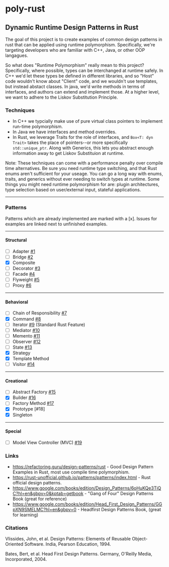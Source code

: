 # poly-rust

## Dynamic Runtime Design Patterns in Rust

The goal of this project is to create examples of common design patterns in rust that can be applied using runtime polymorphism. Specifically, we're targeting developers who are familiar with C++, Java, or other OOP langagues.

So what does "Runtime Polymorphism" really mean to this project? Specifically, where possible, types can be interchanged at runtime safely.
In C++ we'd let these types be defined in different libraries, and so "Host" code wouldn't know about "Client" code, and we wouldn't use templates, but instead abstact classes. In java, we'd write methods in terms of interfaces, and authors can extend and implement those. At a higher level, we want to adhere to the Liskov Substitution Principle.

### Techniques

* In C++ we typcially make use of pure virtual class pointers to implement run-time polymorphism.
* In Java we have interfaces and method overrides.
* In Rust, we leverage Traits for the role of interfaces, and `Box<T: dyn Trait>` takes the place of pointers--or more specifically `std::unique_ptr`. Along with Generics, this lets you abstract enough information away to get Liskov Substituion at runtime.

Note: These techniques can come with a performance penalty over compile time alternatives. Be sure you need runtime type switching, and that Rust enums aren't sufficient for your useage. You can go a long way with enums, traits, and generics without ever needing to switch types at runtime. Some things you might need runtime polymorphism for are: plugin architectures, type selection based on user/external input, stateful applications.

---

### Patterns

Patterns which are already implemented are marked with a [x]. Issues for examples are linked next to unfinished examples.

---

#### Structural

* [ ] Adapter [#1](https://github.com/jhughes-dev/poly-rust/issues/1)
* [ ] Bridge [#2](https://github.com/jhughes-dev/poly-rust/issues/2)
* [x] Composite
* [ ] Decorator [#3](https://github.com/jhughes-dev/poly-rust/issues/3)
* [ ] Facade [#4](https://github.com/jhughes-dev/poly-rust/issues/4)
* [ ] Flyweight [#5](https://github.com/jhughes-dev/poly-rust/issues/5)
* [ ] Proxy [#6](https://github.com/jhughes-dev/poly-rust/issues/6)

---

#### Behavioral

* [ ] Chain of Responsibility [#7](https://github.com/jhughes-dev/poly-rust/issues/7)
* [x] Command [#8](https://github.com/jhughes-dev/poly-rust/issues/8)
* [ ] Iterator [#9](https://github.com/jhughes-dev/poly-rust/issues/9) (Standard Rust Feature)
* [ ] Mediator [#10](https://github.com/jhughes-dev/poly-rust/issues/10)
* [ ] Memento [#11](https://github.com/jhughes-dev/poly-rust/issues/11)
* [ ] Observer [#12](https://github.com/jhughes-dev/poly-rust/issues/12)
* [ ] State [#13](https://github.com/jhughes-dev/poly-rust/issues/13)
* [x] Strategy
* [x] Template Method
* [ ] Visitor [#14](https://github.com/jhughes-dev/poly-rust/issues/14)

---

#### Creational

* [ ] Abstract Factory [#15](https://github.com/jhughes-dev/poly-rust/issues/15)
* [x] Builder [#16](https://github.com/jhughes-dev/poly-rust/issues/16)
* [ ] Factory Method [#17](https://github.com/jhughes-dev/poly-rust/issues/17)
* [x] Prototype [#18]
* [x] Singleton

---

#### Special

* [ ] Model View Controller (MVC) [#19](https://github.com/jhughes-dev/poly-rust/issues/19)


### Links

* https://refactoring.guru/design-patterns/rust - Good Design Pattern Examples in Rust, most use compile time polymorphism.
* https://rust-unofficial.github.io/patterns/patterns/index.html - Rust official design patterns.
* https://www.google.com/books/edition/Design_Patterns/6oHuKQe3TjQC?hl=en&gbpv=0&kptab=getbook - "Gang of Four" Design Patterns Book (great for reference)
* https://www.google.com/books/edition/Head_First_Design_Patterns/GGpXN9SMELMC?hl=en&gbpv=0 - Headfirst Design Patterns Book, (great for learning)

### Citations

Vlissides, John, et al. Design Patterns: Elements of Reusable Object-Oriented Software. India, Pearson Education, 1994.

Bates, Bert, et al. Head First Design Patterns. Germany, O'Reilly Media, Incorporated, 2004.
